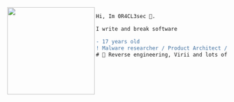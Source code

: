 <img align="left" height="200" src="https://media.giphy.com/media/ao9DUiTKH60XS/giphy.gif"/>

```diff
Hi, Im 0R4CL3sec 🔮.

I write and break software

- 17 years old
! Malware researcher / Product Architect / Abusing Windows for a living
# 📖 Reverse engineering, Virii and lots of programming 
```
